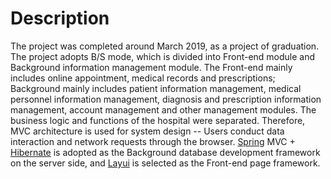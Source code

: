 # Description
The project was completed around March 2019, as a project of graduation.
The project adopts B/S mode, which is divided into Front-end module and Background information management module.
The Front-end mainly includes online appointment, medical records and prescriptions;
Background mainly includes patient information management, medical personnel information management, diagnosis and prescription information management, account management and other management modules.
The business logic and functions of the hospital were separated.
Therefore, MVC architecture is used for system design -- Users conduct data interaction and network requests through the browser.
[Spring](https://spring.io/) MVC + [Hibernate](https://hibernate.org/) is adopted as the Background database development framework on the server side, and [Layui](https://www.layui.com/) is selected as the Front-end page framework.

